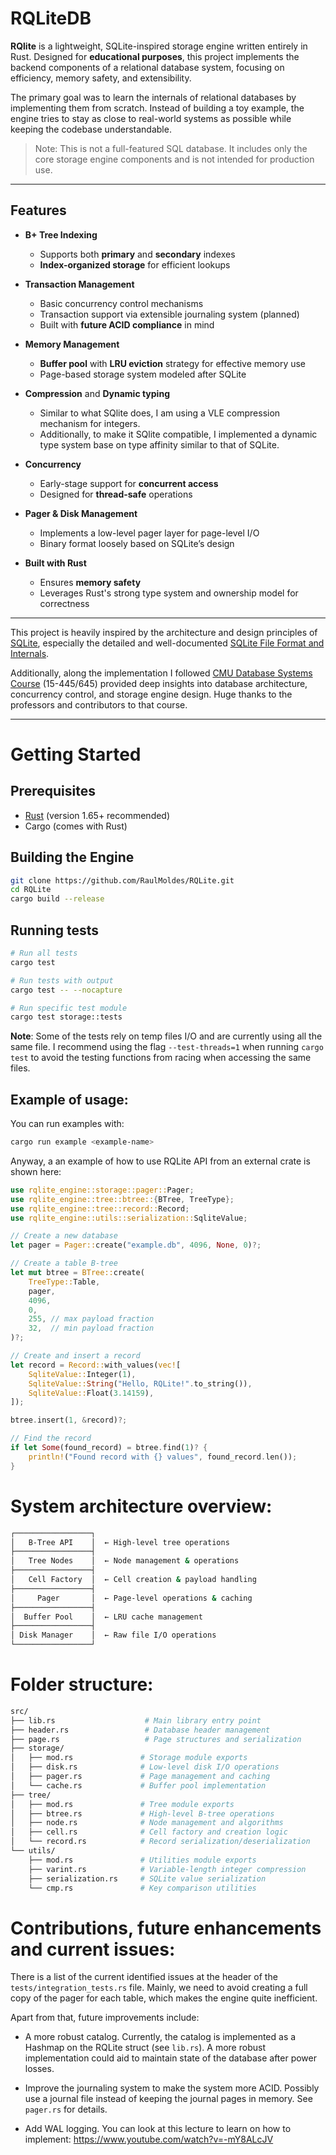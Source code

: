 # RQLiteDB

**RQlite** is a lightweight, SQLite-inspired storage engine written entirely in Rust. Designed for **educational purposes**, this project implements the backend components of a relational database system, focusing on efficiency, memory safety, and extensibility.

The primary goal was to learn  the internals of relational databases by implementing them from scratch. Instead of building a toy example, the engine tries to stay as close to real-world systems as possible while keeping the codebase understandable.

> Note: This is not a full-featured SQL database. It includes only the core storage engine components and is not intended for production use.

---

## Features

- **B+ Tree Indexing**
  - Supports both **primary** and **secondary** indexes
  - **Index-organized storage** for efficient lookups

- **Transaction Management**
  - Basic concurrency control mechanisms
  - Transaction support via extensible journaling system (planned)
  - Built with **future ACID compliance** in mind

- **Memory Management**
  - **Buffer pool** with **LRU eviction** strategy for effective memory use
  - Page-based storage system modeled after SQLite

- **Compression** and **Dynamic typing**
  - Similar to what SQlite does, I am using a VLE compression mechanism for integers.
  - Additionally, to make it SQlite compatible, I implemented a dynamic type system base on type affinity similar to that of SQLite.

- **Concurrency**
  - Early-stage support for **concurrent access**
  - Designed for **thread-safe** operations

- **Pager & Disk Management**
  - Implements a low-level pager layer for page-level I/O
  - Binary format loosely based on SQLite’s design

- **Built with Rust**
  - Ensures **memory safety**
  - Leverages Rust's strong type system and ownership model for correctness

---

This project is heavily inspired by the architecture and design principles of [SQLite](https://www.sqlite.org/index.html), especially the detailed and well-documented [SQLite File Format and Internals](https://www.sqlite.org/fileformat2.html).

Additionally, along the implementation I followed [CMU Database Systems Course](https://15445.courses.cs.cmu.edu/) (15-445/645) provided deep insights into database architecture, concurrency control, and storage engine design. Huge thanks to the professors and contributors to that course.

---

# Getting Started

## Prerequisites

- [Rust](https://www.rust-lang.org/tools/install) (version 1.65+ recommended)
- Cargo (comes with Rust)

## Building the Engine

```bash
git clone https://github.com/RaulMoldes/RQLite.git
cd RQLite
cargo build --release
```
## Running tests

```bash
# Run all tests
cargo test

# Run tests with output
cargo test -- --nocapture

# Run specific test module
cargo test storage::tests
```

**Note**: Some of the tests rely on temp files I/O and are currently using all the same file. I recommend using the flag ```--test-threads=1```  when running ```cargo test``` to avoid the testing functions from racing when accessing the same  files.


## Example of usage:

You can run examples with: 

```bash
cargo run example <example-name>
```

Anyway, a an example of how to use RQLite API from an external crate is shown here:

```rust
use rqlite_engine::storage::pager::Pager;
use rqlite_engine::tree::btree::{BTree, TreeType};
use rqlite_engine::tree::record::Record;
use rqlite_engine::utils::serialization::SqliteValue;

// Create a new database
let pager = Pager::create("example.db", 4096, None, 0)?;

// Create a table B-tree
let mut btree = BTree::create(
    TreeType::Table,
    pager,
    4096,
    0,
    255, // max payload fraction
    32,  // min payload fraction
)?;

// Create and insert a record
let record = Record::with_values(vec![
    SqliteValue::Integer(1),
    SqliteValue::String("Hello, RQLite!".to_string()),
    SqliteValue::Float(3.14159),
]);

btree.insert(1, &record)?;

// Find the record
if let Some(found_record) = btree.find(1)? {
    println!("Found record with {} values", found_record.len());
}
```

# System architecture overview:

```bash
┌─────────────────┐
│   B-Tree API    │  ← High-level tree operations
├─────────────────┤
│   Tree Nodes    │  ← Node management & operations
├─────────────────┤
│   Cell Factory  │  ← Cell creation & payload handling
├─────────────────┤
│     Pager       │  ← Page-level operations & caching
├─────────────────┤
│  Buffer Pool    │  ← LRU cache management
├─────────────────┤
│ Disk Manager    │  ← Raw file I/O operations
└─────────────────┘
```

# Folder structure:

```bash
src/
├── lib.rs                    # Main library entry point
├── header.rs                 # Database header management
├── page.rs                   # Page structures and serialization
├── storage/
│   ├── mod.rs               # Storage module exports
│   ├── disk.rs              # Low-level disk I/O operations
│   ├── pager.rs             # Page management and caching
│   └── cache.rs             # Buffer pool implementation
├── tree/
│   ├── mod.rs               # Tree module exports
│   ├── btree.rs             # High-level B-tree operations
│   ├── node.rs              # Node management and algorithms
│   ├── cell.rs              # Cell factory and creation logic
│   └── record.rs            # Record serialization/deserialization
└── utils/
    ├── mod.rs               # Utilities module exports
    ├── varint.rs            # Variable-length integer compression
    ├── serialization.rs     # SQLite value serialization
    └── cmp.rs               # Key comparison utilities
```

# Contributions, future enhancements and current issues:

There is a list of the current identified issues at the header of the ```tests/integration_tests.rs``` file.
Mainly, we need to avoid creating a full copy of the pager for each table, which makes the engine quite inefficient.

Apart from that, future improvements include:

* A more robust catalog. Currently, the catalog is implemented as a Hashmap on the RQLite struct (see ```lib.rs```). A more robust implementation could aid to maintain state of the database after power losses.

* Improve the journaling system to make the system more ACID. Possibly use a journal file instead of keeping the journal pages in memory. See ```pager.rs``` for details.

* Add WAL logging. You can look at this lecture to learn on how to implement: https://www.youtube.com/watch?v=-mY8ALcJV



